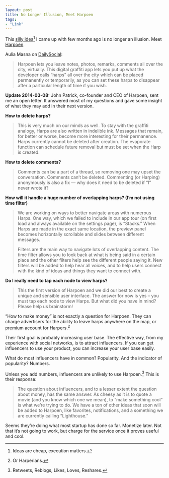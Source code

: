 ```yaml
---
layout: post
title: No Longer Illusion, Meet Harpoen
tags:
- "Link"
---
```

This [silly idea][4793-001][^1] I came up with few months ago is no longer an illusion. Meet [Harpoen][4793-002].

[4793-001]: http://sayzlim.net/illusionary "Illusionary - Sayz Lim"
[4793-002]: http://harpoen.com/ "Harpoen: Make Spaces Talk"

<!--more-->

Aulia Masna on [DailySocial](http://en.dailysocial.net/post/harpoen-lets-you-leave-digital-graffiti-all-over-the-city "Harpoen Lets You Leave Digital Graffiti All Over the City - DailySocial"):

> Harpoen lets you leave notes, photos, remarks, comments all over the city, virtually. This digital graffiti app lets you put up what the developer calls “harps” all over the city which can be placed permanently or temporarily, as you can set these harps to disappear after a particular length of time if you wish.

**Update 2014-03-08:** John Patrick, co-founder and CEO of Harpoen, sent me an open letter. It answered most of my questions and gave some insight of what they may add in their next version.

**How to delete harps?**

> This is very much on our minds as well. To stay with the graffiti analogy, Harps are also written in indelible ink. Messages that remain, for better or worse, become more interesting for their permanence. Harps currently cannot be deleted after creation. The evaporate function can schedule future removal but must be set when the Harp is created.

**How to delete comments?**

> Comments can be a part of a thread, so removing one may upset the conversation. Comments can’t be deleted. Commenting (or Harping) anonymously is also a fix &#8212; why does it need to be deleted if “I” never wrote it?

**How will it handle a huge number of overlapping harps? (I’m not using time filter)**

> We are working on ways to better navigate areas with numerous Harps. One way, which we failed to include in our app tour (on first load and always available on the settings page), is “Stacks.” When Harps are made in the exact same location, the preview panel becomes horizontally scrollable and slides between different messages.
>
> Filters are the main way to navigate lots of overlapping content. The time filter allows you to look back at what is being said in a certain place and the other filters help see the different people saying it. New filters will be added to help hear all voices, and to help users connect with the kind of ideas and things they want to connect with.

**Do I really need to tap each node to view harps?**

> This the first version of Harpoen and we did our best to create a unique and sensible user interface. The answer for now is yes – you must tap each node to view Harps. But what did you have in mind? Please help us brainstorm!

“How to make money” is not exactly a question for Harpoen. They can charge advertisers for the ability to leave harps anywhere on the map, or premium account for Harpers.[^2]

Their first goal is probably increasing user base. The effective way, from my experience with social networks, is to attract influencers. If you can get influencers to use your product, you can increase your user base easily.

What do most influencers have in common? Popularity. And the indicator of popularity? Numbers.

Unless you add numbers, influencers are unlikely to use Harpoen.[^3] This is their response:

> The question about influencers, and to a lesser extent the question about money, has the same answer. As cheesy as it is to quote a movie (and you know which one we mean), to “make something cool” is what we’re trying to do. We have a ton of other ideas that soon will be added to Harpoen, like favorites, notifications, and a something we are currently calling “Lighthouse.”

Seems they’re doing what most startup has done so far. Monetize later. Not that it’s not going to work, but charge for the service once it proves useful and cool.

[^1]: Ideas are cheap, execution matters.

[^2]: Or Harperians.

[^3]: Retweets, Reblogs, Likes, Loves, Reshares.
